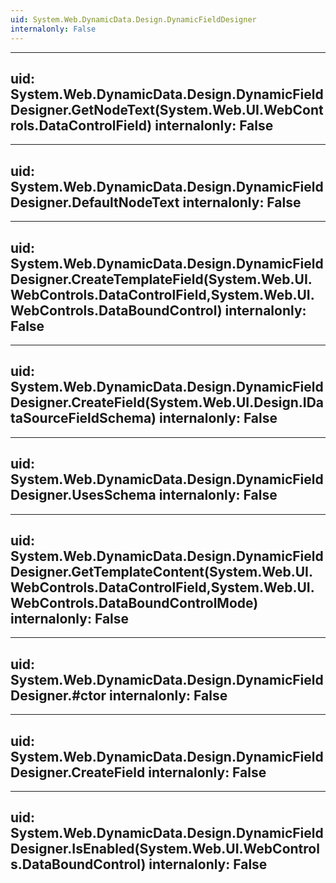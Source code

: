 ```yaml
---
uid: System.Web.DynamicData.Design.DynamicFieldDesigner
internalonly: False
---
```


---
uid: System.Web.DynamicData.Design.DynamicFieldDesigner.GetNodeText(System.Web.UI.WebControls.DataControlField)
internalonly: False
---

---
uid: System.Web.DynamicData.Design.DynamicFieldDesigner.DefaultNodeText
internalonly: False
---

---
uid: System.Web.DynamicData.Design.DynamicFieldDesigner.CreateTemplateField(System.Web.UI.WebControls.DataControlField,System.Web.UI.WebControls.DataBoundControl)
internalonly: False
---

---
uid: System.Web.DynamicData.Design.DynamicFieldDesigner.CreateField(System.Web.UI.Design.IDataSourceFieldSchema)
internalonly: False
---

---
uid: System.Web.DynamicData.Design.DynamicFieldDesigner.UsesSchema
internalonly: False
---

---
uid: System.Web.DynamicData.Design.DynamicFieldDesigner.GetTemplateContent(System.Web.UI.WebControls.DataControlField,System.Web.UI.WebControls.DataBoundControlMode)
internalonly: False
---

---
uid: System.Web.DynamicData.Design.DynamicFieldDesigner.#ctor
internalonly: False
---

---
uid: System.Web.DynamicData.Design.DynamicFieldDesigner.CreateField
internalonly: False
---

---
uid: System.Web.DynamicData.Design.DynamicFieldDesigner.IsEnabled(System.Web.UI.WebControls.DataBoundControl)
internalonly: False
---
